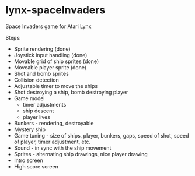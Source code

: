 # lynx-spaceInvaders
Space Invaders game for Atari Lynx

Steps:
* Sprite rendering (done)
* Joystick input handling (done)
* Movable grid of ship sprites (done)
* Moveable player sprite (done)
* Shot and bomb sprites
* Collision detection
* Adjustable timer to move the ships
* Shot destroying a ship, bomb destroying player
* Game model 
  * timer adjustments
  * ship descent
  * player lives
* Bunkers - rendering, destroyable
* Mystery ship
* Game tuning - size of ships, player, bunkers, gaps, speed of shot, speed of player, timer adjustment, etc.
* Sound - in sync with the ship movement
* Sprites - alternating ship drawings, nice player drawing
* Intro screen
* High score screen